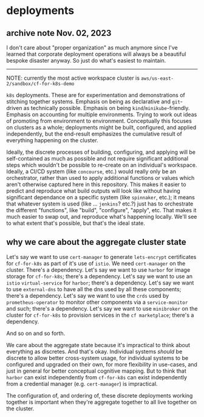 # deployments

## archive note Nov. 02, 2023

I don't care about "proper organization" as much anymore since I've learned that corporate deployment operations will always be a beautiful bespoke disaster anyway. So just do what's easiest to maintain.

---

NOTE: currently the most active workspace cluster is `aws/us-east-2/sandbox/cf-for-k8s-demo`

`k8s` deployments. These are for experimentation and demonstrations of stitching together systems. Emphasis on being as declarative and `git`-driven as technically possible. Emphasis on being `kind`/`minikube`-friendly. Emphasis on accounting for multiple environments. Trying to work out ideas of promoting from environment to environment. Conceptually this focuses on clusters as a whole; deployments might be built, configured, and applied independently, but the end-result emphasizes the cumulative result of everything happening on the cluster.

Ideally, the discrete processes of building, configuring, and applying will be self-contained as much as possible and not require significant additional steps which wouldn't be possible to re-create on an individual's workspace. Ideally, a CI/CD system (like `concourse`, etc.) would really only be an orchestrator, rather than used to apply additional functions or values which aren't otherwise captured here in this repository. This makes it easier to predict and reproduce what build outputs will look like without having significant dependance on a specific system (like `spinnaker`, etc.); it means that whatever system is used (like ... `jenkins`? etc.?) just has to orchestrate the different "functions", like "build", "configure", "apply", etc. That makes it much easier to swap out, and reproduce what's happening locally. We'll see to what extent that's possible, but that's the ideal state.

## why we care about the aggregate cluster state

Let's say we want to use `cert-manager` to generate `lets-encrypt` certificates for `cf-for-k8s` as part of it's use of `istio`. We need `cert-manager` on the cluster. There's a dependency. Let's say we want to use `harbor` for image storage for `cf-for-k8s`; there's a dependency. Let's say we want to use an `istio` `virtual-service` for `harbor`; there's a dependency. Let's say we want to use `external-dns` to have all the dns used by all these components; there's a dependency. Let's say we want to use the `crds` used by `prometheus-operator` to monitor other components via a `service-monitor` and such; there's a dependency. Let's say we want to use `minibroker` on the cluster for `cf-for-k8s` to provision services in the `cf marketplace`; there's a dependency.

And so on and so forth.

We care about the aggregate state because it's impractical to think about everything as discretes. And that's okay. Individual systems _should_ be discrete to allow better cross-system usage, for individual systems to be configured and upgraded on their own, for more flexibility in use-cases, and just in general for better conceptual cognitive mapping. But to think that `harbor` can exist independently from `cf-for-k8s` can exist independently from a credential manager (e.g. `cert-manager`) is impractical.

The configuration of, and ordering of, these discrete deployments working together is important when they're aggregate together to all live together on the cluster.
